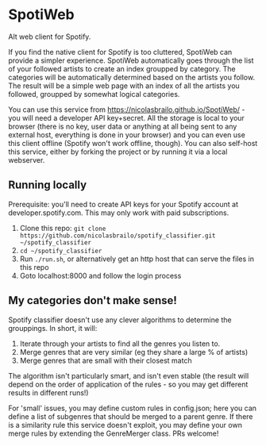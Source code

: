 # SpotiWeb

Alt web client for Spotify.

If you find the native client for Spotify is too cluttered, SpotiWeb can provide a simpler experience. SpotiWeb automatically goes through the list of your followed artists to create an index groupped by category. The categories will be automatically determined based on the artists you follow. The result will be a simple web page with an index of all the artists you followed, groupped by somewhat logical categories.

You can use this service from https://nicolasbrailo.github.io/SpotiWeb/ - you will need a developer API key+secret. All the storage is local to your browser (there is no key, user data or anything at all being sent to any external host, everything is done in your browser) and you can even use this client offline (Spotify won't work offline, though). You can also self-host this service, either by forking the project or by running it via a local webserver.


## Running locally

Prerequisite: you'll need to create API keys for your Spotify account at developer.spotify.com. This may only work with paid subscriptions.

1. Clone this repo: `git clone https://github.com/nicolasbrailo/spotify_classifier.git ~/spotify_classifier`
1. `cd ~/spotify_classifier`
1. Run `./run.sh`, or alternatively get an http host that can serve the files in this repo
1. Goto localhost:8000 and follow the login process


## My categories don't make sense!

Spotify classifier doesn't use any clever algorithms to determine the grouppings. In short, it will:

1. Iterate through your artists to find all the genres you listen to.
1. Merge genres that are very similar (eg they share a large % of artists)
1. Merge genres that are small with their closest match

The algorithm isn't particularly smart, and isn't even stable (the result will depend on the order of application of the rules - so you may get different results in different runs!)

For 'small' issues, you may define custom rules in config.json; here you can define a list of subgenres that should be merged to a parent genre. If there is a similarity rule this service doesn't exploit, you may define your own merge rules by extending the GenreMerger class. PRs welcome!

